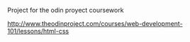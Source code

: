 Project for the odin proyect coursework

http://www.theodinproject.com/courses/web-development-101/lessons/html-css